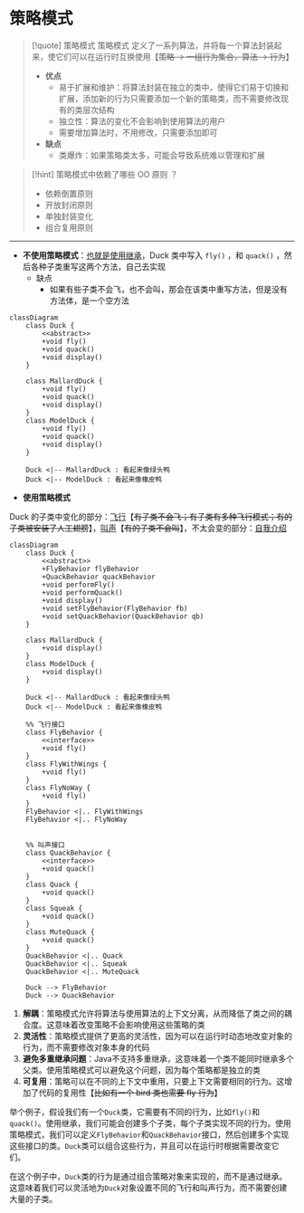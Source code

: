 # 策略模式
>[!quote] 策略模式
>策略模式 定义了一系列算法，并将每一个算法封装起来，使它们可以在运行时互换使用【~~策略 -> 一组行为集合，算法 -> 行为~~】
>
>- **优点**
>	- 易于扩展和维护：将算法封装在独立的类中，使得它们易于切换和扩展，添加新的行为只需要添加一个新的策略类，而不需要修改现有的类层次结构
>	- 独立性：算法的变化不会影响到使用算法的用户
>	- 需要增加算法时，不用修改，只需要添加即可
>- **缺点**
>	- 类爆炸：如果策略类太多，可能会导致系统难以管理和扩展

>[!hint] 策略模式中依赖了哪些 OO 原则 ？
> - 依赖倒置原则
> - 开放封闭原则
> - 单独封装变化
> - 组合复用原则

---

- **不使用策略模式**：<u>也就是使用继承</u>，Duck 类中写入 `fly()` ，和 `quack()` ，然后各种子类重写这两个方法，自己去实现
	- 缺点
		- 如果有些子类不会飞，也不会叫，那会在该类中重写方法，但是没有方法体，是一个空方法

```mermaid
classDiagram
	class Duck {
		<<abstract>>
		+void fly()
		+void quack()
		+void display()
    }

    class MallardDuck {
	    +void fly()
		+void quack()
        +void display()
    }
    class ModelDuck {
		+void fly()
		+void quack()
        +void display()
    }
    
    Duck <|-- MallardDuck : 看起来像绿头鸭
    Duck <|-- ModelDuck : 看起来像橡皮鸭
```

- **使用策略模式**

Duck 的子类中变化的部分：<u>飞行</u>【~~有子类不会飞；有子类有多种飞行模式；有的子类被安装了人工翅膀~~】，<u>叫声</u>【~~有的子类不会叫~~】，不太会变的部分：<u>自我介绍</u>

```mermaid
classDiagram
    class Duck {
		<<abstract>>
		+FlyBehavior flyBehavior
		+QuackBehavior quackBehavior
		+void performFly()
		+void performQuack()
		+void display()
		+void setFlyBehavior(FlyBehavior fb)
		+void setQuackBehavior(QuackBehavior qb)
    }
    
    class MallardDuck {
        +void display()
    }
    class ModelDuck {
        +void display()
    }
    
    Duck <|-- MallardDuck : 看起来像绿头鸭
    Duck <|-- ModelDuck : 看起来像橡皮鸭

	%% 飞行接口
	class FlyBehavior {
		<<interface>>
        +void fly()
    }
	class FlyWithWings {
		+void fly()
	}
	class FlyNoWay {
		+void fly()
	}
	FlyBehavior <|.. FlyWithWings
	FlyBehavior <|.. FlyNoWay


    %% 叫声接口
    class QuackBehavior {
	    <<interface>>
        +void quack()
    }
    class Quack {
	    +void quack()
    }
    class Squeak {
	    +void quack()
    }
    class MuteQuack {
	    +void quack()
    }
    QuackBehavior <|.. Quack
    QuackBehavior <|.. Squeak
    QuackBehavior <|.. MuteQuack

	Duck --> FlyBehavior
    Duck --> QuackBehavior
```


1. **解耦**：策略模式允许将算法与使用算法的上下文分离，从而降低了类之间的耦合度。这意味着改变策略不会影响使用这些策略的类
3. **灵活性**：策略模式提供了更高的灵活性，因为可以在运行时动态地改变对象的行为，而不需要修改对象本身的代码
4. **避免多重继承问题**：Java不支持多重继承，这意味着一个类不能同时继承多个父类。使用策略模式可以避免这个问题，因为每个策略都是独立的类
8. **可复用**：策略可以在不同的上下文中重用，只要上下文需要相同的行为。这增加了代码的复用性【~~比如有一个 bird 类也需要 fly 行为~~】
    

举个例子，假设我们有一个`Duck`类，它需要有不同的行为，比如`fly()`和`quack()`。使用继承，我们可能会创建多个子类，每个子类实现不同的行为。使用策略模式，我们可以定义`FlyBehavior`和`QuackBehavior`接口，然后创建多个实现这些接口的类。`Duck`类可以组合这些行为，并且可以在运行时根据需要改变它们。

在这个例子中，`Duck`类的行为是通过组合策略对象来实现的，而不是通过继承。这意味着我们可以灵活地为`Duck`对象设置不同的飞行和叫声行为，而不需要创建大量的子类。



